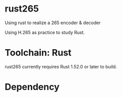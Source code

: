 # rust265
Using rust to realize a 265 encoder &amp; decoder

Using H.265 as practice to study Rust.

# Toolchain: Rust

rust265 currently requires Rust 1.52.0 or later to build.

# Dependency


